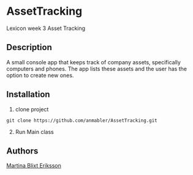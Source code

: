 # AssetTracking
Lexicon week 3 Asset Tracking

## Description
A small console app that keeps track of company assets, specifically computers and phones. The app lists these assets and the user has the option to create new ones.


## Installation
1. clone project
```
git clone https://github.com/anmabler/AssetTracking.git
```
2. Run Main class


## Authors
[Martina Blixt Eriksson](https://github.com/anmabler)

